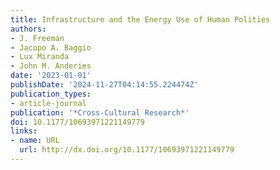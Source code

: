 ```yaml
---
title: Infrastructure and the Energy Use of Human Polities
authors:
- J. Freeman
- Jacopo A. Baggio
- Lux Miranda
- John M. Anderies
date: '2023-01-01'
publishDate: '2024-11-27T04:14:55.224474Z'
publication_types:
- article-journal
publication: '*Cross-Cultural Research*'
doi: 10.1177/10693971221149779
links:
- name: URL
  url: http://dx.doi.org/10.1177/10693971221149779
---
```

